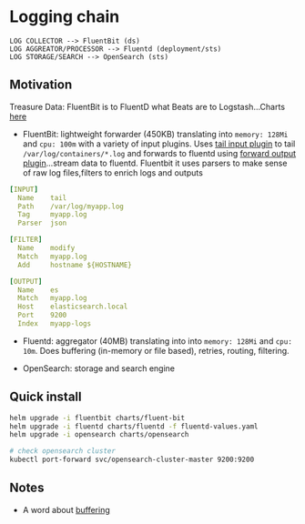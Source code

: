# Logging chain

```
LOG COLLECTOR --> FluentBit (ds)
LOG AGGREATOR/PROCESSOR --> Fluentd (deployment/sts)
LOG STORAGE/SEARCH --> OpenSearch (sts)
```

## Motivation

Treasure Data: FluentBit is to FluentD what Beats are to Logstash...Charts [here](https://github.com/fluent/helm-charts)

* FluentBit: lightweight forwarder (450KB) translating into `memory: 128Mi` and `cpu: 100m` with a variety of input plugins. Uses [tail input plugin](https://docs.fluentbit.io/manual/data-pipeline/inputs/tail) to tail `/var/log/containers/*.log` and forwards to fluentd using [forward output plugin](https://docs.fluentbit.io/manual/data-pipeline/outputs/forward)...stream data to fluentd.
Fluentbit it uses parsers to make sense of raw log files,filters to enrich logs and outputs

```yaml
[INPUT]
  Name    tail
  Path    /var/log/myapp.log
  Tag     myapp.log
  Parser  json

[FILTER]
  Name    modify
  Match   myapp.log
  Add     hostname ${HOSTNAME}

[OUTPUT]
  Name    es
  Match   myapp.log
  Host    elasticsearch.local
  Port    9200
  Index   myapp-logs
```

* Fluentd: aggregator (40MB) translating into into `memory: 128Mi` and `cpu: 10m`. Does buffering (in-memory or file based), retries, routing, filtering.

* OpenSearch: storage and search engine

## Quick install

```bash
helm upgrade -i fluentbit charts/fluent-bit
helm upgrade -i fluentd charts/fluentd -f fluentd-values.yaml
helm upgrade -i opensearch charts/opensearch

# check opensearch cluster
kubectl port-forward svc/opensearch-cluster-master 9200:9200
```

## Notes

* A word about [buffering](https://github.com/dejanu/k8s_logging/blob/main/buffering.md) 
